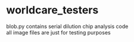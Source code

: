 # worldcare_testers
blob.py contains serial dilution chip analysis code
<br>
all image files are just for testing purposes
